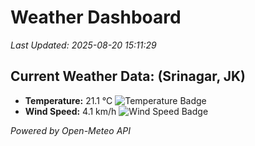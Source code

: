 
# Weather Dashboard

_Last Updated: 2025-08-20 15:11:29_

## Current Weather Data: (Srinagar, JK)
- **Temperature:** 21.1 °C ![Temperature Badge](https://img.shields.io/badge/Temperature-Medium%20Temp-green)
- **Wind Speed:** 4.1 km/h ![Wind Speed Badge](https://img.shields.io/badge/Wind%20Speed-Light%20Wind-blue)

*Powered by Open-Meteo API*
